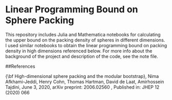 # Linear Programming Bound on Sphere Packing 
This repository includes Julia and Mathematica notebooks for calculating the upper bound on the packing density of spheres in different dimensions. I used  similar notebooks to obtain the linear programming bound on packing density in high dimensions referenced below. For more info about the background of the project and description of the code, see the note file.

##References

{\bf High-dimensional sphere packing and the modular bootstrap}, Nima Afkhami-Jeddi, Henry Cohn, Thomas Hartman, David de Laat, Amirhossein Tajdini,
June 3, 2020, arXiv preprint:  2006.02560 , Published in: JHEP 12 (2020) 066













